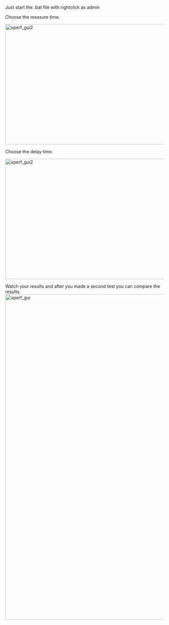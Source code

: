 Just start the .bat file with rightclick as admin

Choose the measure time.

<img width="719" height="382" alt="xperf_gui2" src="https://github.com/user-attachments/assets/72905189-dd41-447f-a5cf-835f8d9e75ce" />

Choose the delay time.

<img width="719" height="382" alt="xperf_gui2" src="https://github.com/user-attachments/assets/b660bfb3-306a-4acb-ae1d-315f3c37d531" />

Watch your results and after you made a second test you can compare the results.
<img width="1920" height="1032" alt="xperf_gui" src="https://github.com/user-attachments/assets/c5d7fa73-3a42-4679-8ac5-cb099aca4068" />

